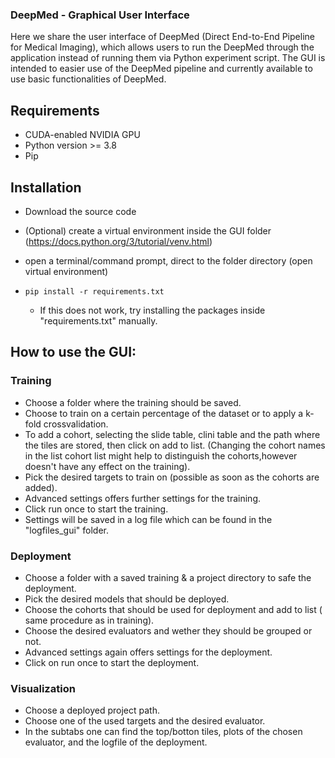 ### DeepMed - Graphical User Interface
Here we share the user interface of DeepMed (Direct End-to-End Pipeline for Medical Imaging), which allows users to run the DeepMed through the application instead of running them via Python experiment script. The GUI is intended to easier use of the DeepMed pipeline and currently available to use basic functionalities of DeepMed. 

## Requirements
* CUDA-enabled NVIDIA GPU 
* Python version >= 3.8
* Pip

## Installation 
* Download the source code
* (Optional) create a virtual environment inside the GUI folder (https://docs.python.org/3/tutorial/venv.html)
* open a terminal/command prompt, direct to the folder directory (open virtual environment)
* ``pip install -r requirements.txt``

  * If this does not work, try installing the packages inside "requirements.txt" manually. 

## How to use the GUI:

### Training 
* Choose a folder where the training should be saved.
* Choose to train on a certain percentage of the dataset or to apply a k-fold crossvalidation.
* To add a cohort, selecting the slide table, clini table and the path where the tiles are stored, then click on add to list.
  (Changing the cohort names in the list cohort list might help to distinguish the cohorts,however doesn't have any effect on the training).
* Pick the desired targets to train on (possible as soon as the cohorts are added).
* Advanced settings offers further settings for the training.
* Click run once to start the training.
* Settings will be saved in a log file which can be found in the "logfiles_gui" folder.


### Deployment
* Choose a folder with a saved training & a project directory to safe the deployment.
* Pick the desired models that should be deployed.
* Choose the cohorts that should be used for deployment and add to list ( same procedure as in training).
* Choose the desired evaluators and wether they should be grouped or not.
* Advanced settings again offers settings for the deployment.
* Click on run once to start the deployment.

### Visualization
* Choose a deployed project path.
* Choose one of the used targets and the desired evaluator.
* In the subtabs one can find the top/botton tiles, plots of the chosen evaluator, and the logfile of the deployment.
